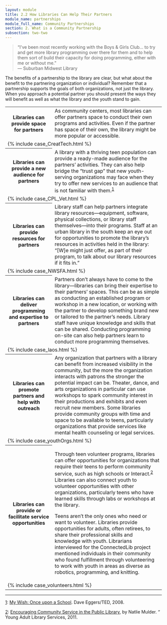 ```yaml
---
layout: module
title: 2.2 How Libraries Can Help Their Partners
module_name: partnerships
module_full_name: Community Partnerships
section: 2. What is a Community Partnership
subsection: two-two
---
```


>“I've been most recently working with the Boys & Girls Club... to try and get more library programming over there for them and to help them sort of build their capacity for doing programming, either with me or without me.”<br/>— Suburban Midwest Library

The benefits of a partnership to the library are clear, but what about the benefit to the partnering organization or individual? Remember that a partnership supports the goals of both organizations, not just the library. When you approach a potential partner you should present the ways they will benefit as well as what the library and the youth stand to gain.  


<table class="colorful-th">
<tr><th width="30%">Libraries can provide space for partners</tH><td>As community centers, most libraries can offer partners space to conduct their own programs and activities. Even if the partner has space of their own, the library might be more popular or accessible.</td></tr>
 <tr><td colspan="2">
{% include case_CreatTech.html %}
</td></tr> 	
<tr><th>Libraries can provide a new audience for partners</th><td>A library with a thriving teen population can provide a ready-made audience for the partners’ activities. They can also help bridge the “trust gap” that new youth-serving organizations may face when they try to offer new services to an audience that is not familiar with them.<sup><a href="#fn1" name="1">1</a></sup></td></tr>


 <tr><td colspan="2">
{% include case_CPL_Vet.html %}
</td></tr> 

<tr><th>Libraries can provide resources for partners</th><td>Library staff can help partners integrate library resources—equipment, software, physical collections, or library staff themselves—into their programs. Staff at an urban library in the south keep an eye out for opportunities to promote the library’s resources in activities held in the library: “[W]e might just offer, as part of their program, to talk about our library resources if it fits in.”</td></tr>

 <tr><td colspan="2">
{% include case_NWSFA.html %}
</td></tr>

<tr><th>Libraries can deliver programming and expertise to partners</th><td>Partners don’t always have to come to the library—libraries can bring their expertise to their partners’ spaces. This can be as simple as conducting an established program or workshop in a new location, or working with the partner to develop something brand new or tailored to the partner’s needs. Library staff have unique knowledge and skills that can be shared. Conducting programming on-site can also help partners learn to conduct more programming themselves.</td></tr>

 <tr><td colspan="2">
{% include case_laos.html %}
</td></tr>

<tr><th>Libraries can promote partners and help with outreach</th><td>Any organization that partners with a library can benefit from increased visibility in the community, but the more the organization interacts with patrons the stronger the potential impact can be. Theater, dance, and arts organizations in particular can use workshops to spark community interest in their productions and exhibits and even recruit new members. Some libraries provide community groups with time and space to be available to teens, particularly organizations that provide services like mental health counseling or legal services.</td></tr>

 <tr><td colspan="2">
{% include case_youthOrgs.html %}
</td></tr>


<tr><th>Libraries can provide or facilitate service opportunities</th><td><p>Through teen volunteer programs, libraries can offer opportunities for organizations that require their teens to perform community service, such as high schools or Interact.<sup><a href="#fn2" name="2">2</a></sup> Libraries can also connect youth to volunteer opportunities with other organizations, particularly teens who have learned skills through labs or workshops at the library. </p><p>
Teens aren’t the only ones who need or want to volunteer. Libraries provide opportunities for adults, often retirees, to share their professional skills and knowledge with youth. Librarians interviewed for the ConnectedLib project mentioned individuals in their community who found fulfillment through volunteering to work with youth in areas as diverse as robotics, programming, and knitting.</p></td></tr>

 <tr><td colspan="2">
{% include case_volunteers.html %}
</td></tr>
</table>

<hr/>

<a name="fn1" href="#1">1</a>: [My Wish: Once upon a School](https://www.ted.com/talks/dave_eggers_makes_his_ted_prize_wish_once_upon_a_school). Dave Eggers/TED, 2008.

<a name="fn2" href="#2">2</a>: [Encouraging Community Service in the Public Library](https://www.questia.com/library/journal/1G1-272078177/encouraging-community-service-in-the-public-library), by Natlie Mulder. “ Young Adult Library Services, 2011. 

